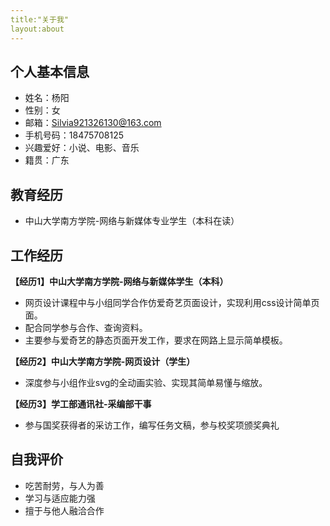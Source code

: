```yaml
---
title:"关于我"
layout:about
---
```


## 个人基本信息
* 姓名：杨阳
* 性别：女
* 邮箱：Silvia921326130@163.com
* 手机号码：18475708125
* 兴趣爱好：小说、电影、音乐
* 籍贯：广东

## 教育经历
* 中山大学南方学院-网络与新媒体专业学生（本科在读）

## 工作经历
**【经历1】中山大学南方学院-网络与新媒体学生（本科）**
* 网页设计课程中与小组同学合作仿爱奇艺页面设计，实现利用css设计简单页面。
* 配合同学参与合作、查询资料。
* 主要参与爱奇艺的静态页面开发工作，要求在网路上显示简单模板。

**【经历2】中山大学南方学院-网页设计（学生）**
* 深度参与小组作业svg的全动画实验、实现其简单易懂与缩放。

**【经历3】学工部通讯社-采编部干事**
* 参与国奖获得者的采访工作，编写任务文稿，参与校奖项颁奖典礼

## 自我评价
* 吃苦耐劳，与人为善
* 学习与适应能力强
* 擅于与他人融洽合作
